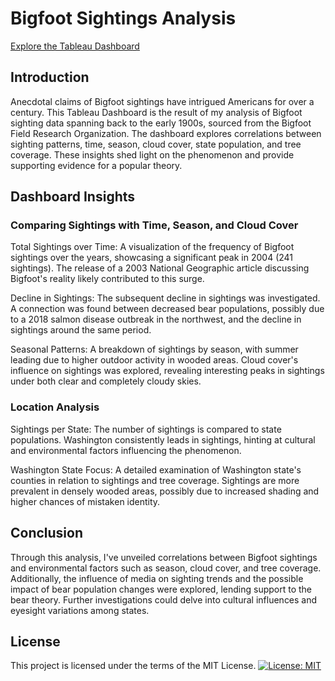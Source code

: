 # Bigfoot Sightings Analysis
[Explore the Tableau Dashboard](https://public.tableau.com/app/profile/savannah.rose/viz/TermProject_16862472279200/Dashboard1#2)

## Introduction

Anecdotal claims of Bigfoot sightings have intrigued Americans for over a century. This Tableau Dashboard is the result of my analysis of Bigfoot sighting data spanning back to the early 1900s, sourced from the Bigfoot Field Research Organization. The dashboard explores correlations between sighting patterns, time, season, cloud cover, state population, and tree coverage. These insights shed light on the phenomenon and provide supporting evidence for a popular theory.

## Dashboard Insights
### Comparing Sightings with Time, Season, and Cloud Cover
Total Sightings over Time: A visualization of the frequency of Bigfoot sightings over the years, showcasing a significant peak in 2004 (241 sightings). The release of a 2003 National Geographic article discussing Bigfoot's reality likely contributed to this surge.

Decline in Sightings: The subsequent decline in sightings was investigated. A connection was found between decreased bear populations, possibly due to a 2018 salmon disease outbreak in the northwest, and the decline in sightings around the same period.

Seasonal Patterns: A breakdown of sightings by season, with summer leading due to higher outdoor activity in wooded areas. Cloud cover's influence on sightings was explored, revealing interesting peaks in sightings under both clear and completely cloudy skies.

### Location Analysis
Sightings per State: The number of sightings is compared to state populations. Washington consistently leads in sightings, hinting at cultural and environmental factors influencing the phenomenon.

Washington State Focus: A detailed examination of Washington state's counties in relation to sightings and tree coverage. Sightings are more prevalent in densely wooded areas, possibly due to increased shading and higher chances of mistaken identity.

## Conclusion

Through this analysis, I've unveiled correlations between Bigfoot sightings and environmental factors such as season, cloud cover, and tree coverage. Additionally, the influence of media on sighting trends and the possible impact of bear population changes were explored, lending support to the bear theory. Further investigations could delve into cultural influences and eyesight variations among states.

## License

This project is licensed under the terms of the MIT License. 
[![License: MIT](https://img.shields.io/badge/License-MIT-yellow.svg)](https://opensource.org/licenses/MIT)
